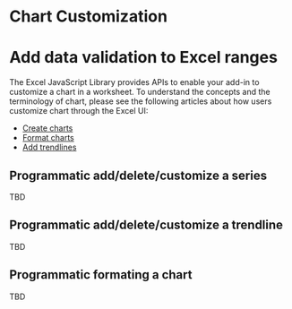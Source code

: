# Chart Customization
# Add data validation to Excel ranges

The Excel JavaScript Library provides APIs to enable your add-in to customize a chart in a worksheet. To understand the concepts and the terminology of chart, please see the following articles about how users customize chart through the Excel UI:

- [Create charts](https://support.office.com/en-us/article/231c42d2-5e58-40e1-99f0-cbe618cfee1d)
- [Format charts](https://support.office.com/en-us/article/92693043-1772-46a9-90e3-88c8c76084d8)
- [Add trendlines](https://support.office.com/en-us/article/6b72b363-aa05-4c93-8c5b-22c480eb6e1f)

## Programmatic add/delete/customize a series

TBD

## Programmatic add/delete/customize a trendline

TBD

## Programmatic formating a chart

TBD

